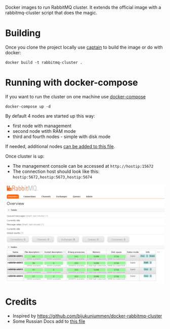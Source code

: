 Docker images to run RabbitMQ cluster. It extends the official image with a rabbitmq-cluster script that does the magic.

# Building

Once you clone the project locally use [captain](https://github.com/harbur/captain) to build the image or do with docker:

```
docker build -t rabbitmq-cluster .
```

# Running with docker-compose

If you want to run the cluster on one machine use [docker-compose](https://github.com/docker/compose/)

```
docker-compose up -d
```

By default 4 nodes are started up this way:

* first node with management
* second node wtith RAM mode
* third and fourth nodes - simple with disk mode

If needed, additional nodes [can be added to this file](./docker-compose.yml).

Once cluster is up:
* The management console can be accessed at `http://hostip:15672`
* The connection host should look like this: `hostip:5672,hostip:5673,hostip:5674`

![some screen](./docs/rabbitmq-cluster.png)

# Credits

* Inspired by https://github.com/bijukunjummen/docker-rabbitmq-cluster
* Some Russian Docs add to [this file](./docs/RU-README.md)
